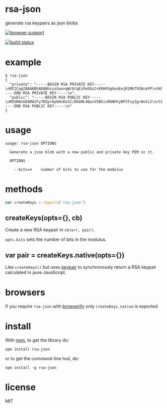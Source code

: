 # rsa-json

generate rsa keypairs as json blobs

[![browser support](https://ci.testling.com/substack/rsa-json.png)](http://ci.testling.com/substack/rsa-json)

[![build status](https://secure.travis-ci.org/substack/rsa-json.png)](http://travis-ci.org/substack/rsa-json)

# example

```
$ rsa-json
{
  "private": "-----BEGIN RSA PRIVATE KEY-----\nMIICagIBAAKBhADANhcuzGaa+qW/bCqEiPw5GzC+EKHFUgUonEejR2MkT938cmYP\ntKOYtvwhP4GfvnOMds63+Rx0SqGNa87z2V0RvYU7DFtB8cmqxgqIlpzv+J5qh+32\n7UpIwUSQYyOld+XKQcRHQFq7dwsb4bDcGErhbrD7olZzoAVkEK1CO0nIY9JlGQID\nAQABAoGEALws+HtPj3BQzS5f1ixU9CFwVkLtg4LrrrM4dQYMYKpvKpP456Seo79h\n/esLAnuC+BrfQbhpQQs0+X67uiuPdQdmGa8iPUhtpDSX5II3+9vjbJmpoehD5lAi\n0BD9pbgkpmPc9YnE6hUFoKWNU5CnFVh/5Eefn9Y1VZErEMIXaAjf0E7RAkIO5Dgx\n4n1X0q9XDp+WR+sO5YFZNE5H13KSDLjT5QFy20FPoCx20AY0yvweitNFBIi+1b8T\ne9DhZf8q55UKdf++860CQgzoT6Mn5RpOr5mb6uVttepHam+EsZWh1z++ayrjrj0N\nFKnJvqMqtfTk9Nc2VK76p4gi+bcbxylcZosnw8bMxpFEnQJCCrjRqUFNRHWi38jc\nqOTBXylqN6NMlbePe48DaTXjFCK/5KgMO8POJCbe3tLQCUqZduYJvOqSXCgHUIoL\nqsuJR6DFAkIDnwEIkt6xXLXi8F0b9IV+rn5rvtxbUEYk+fTy2WE+e3b6k0DKYece\nR0VxQyrK1EM/7CAGgOKE9glGrOc91KE4i/kCQgkmK6aMv60S5JqeAanzn9eNbdmA\nQrh75sHVwK8rSW/IbgE/uKpK0RCkYD5Fd+L+FUqsDWlrof2CJFxZwBzKNbRliw==\n-----END RSA PRIVATE KEY-----\n",
  "public": "-----BEGIN RSA PUBLIC KEY-----\nMIGMAoGEAMA2Fy7MZpr6pb9sKoSI/DkbML4QocVSBSicR6NHYyRP3fxyZg+0o5i2\n/CE/gZ++c4x2zrf5HHRKoY1rzvPZXRG9hTsMW0HxyarGCoiWnO/4nmqH7fbtSkjB\nRJBjI6V35cpBxEdAWrt3CxvhsNwYSuFusPuiVnOgBWQQrUI7Schj0mUZAgMBAAE=\n-----END RSA PUBLIC KEY-----\n"
}
```

# usage

```
usage: rsa-json OPTIONS

  Generate a json blob with a new public and private key PEM in it.
  
  OPTIONS
  
    --bits=n    number of bits to use for the modulus

```

# methods

``` js
var createKeys = require('rsa-json')
```

## createKeys(opts={}, cb)

Create a new RSA keypair in `cb(err, pair)`.

`opts.bits` sets the number of bits in the modulus.

## var pair = createKeys.native(opts={})

Like `createKeys()` but uses
[keypair](https://github.com/juliangruber/keypair) to synchronously
return a RSA keypair calculated in pure JavaScript.

# browsers

If you require `rsa-json` with [browserify](http://browserify.org) only
`createKeys.native` is exported.

# install

With [npm](https://npmjs.org), to get the library do:

```
npm install rsa-json
```

or to get the command-line tool, do:

```
npm install -g rsa-json
```

# license

MIT
